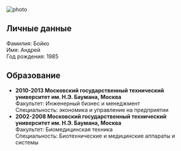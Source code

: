 ![photo](https://i.ibb.co/hKrrRtB/Boiko-Andrew.jpg)
## Личные данные  
Фамилия: Бойко  
Имя: Андрей  
Год рождения: 1985  
## Образование  
- **2010-2013 Московский государственный технический университет им. Н.Э. Баумана, Москва**  
Факультет: Инженерный бизнес и менеджмент  
Специальность: экономика и управление на предприятии
- **2002-2008 Московский государственный технический университет им. Н.Э. Баумана, Москва**  
Факультет: Биомедицинская техника  
Специальность: Биотехнические и медицинские аппараты и системы  